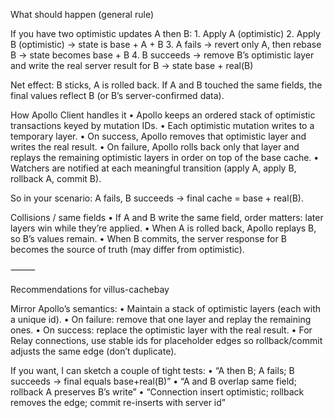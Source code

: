 
What should happen (general rule)

If you have two optimistic updates A then B:
	1.	Apply A (optimistic)
	2.	Apply B (optimistic) → state is base + A + B
	3.	A fails → revert only A, then rebase B → state becomes base + B
	4.	B succeeds → remove B’s optimistic layer and write the real server result for B → state base + real(B)

Net effect: B sticks, A is rolled back. If A and B touched the same fields, the final values reflect B (or B’s server-confirmed data).

How Apollo Client handles it
	•	Apollo keeps an ordered stack of optimistic transactions keyed by mutation IDs.
	•	Each optimistic mutation writes to a temporary layer.
	•	On success, Apollo removes that optimistic layer and writes the real result.
	•	On failure, Apollo rolls back only that layer and replays the remaining optimistic layers in order on top of the base cache.
	•	Watchers are notified at each meaningful transition (apply A, apply B, rollback A, commit B).

So in your scenario: A fails, B succeeds → final cache = base + real(B).

Collisions / same fields
	•	If A and B write the same field, order matters: later layers win while they’re applied.
	•	When A is rolled back, Apollo replays B, so B’s values remain.
	•	When B commits, the server response for B becomes the source of truth (may differ from optimistic).

⸻

Recommendations for villus-cachebay

Mirror Apollo’s semantics:
	•	Maintain a stack of optimistic layers (each with a unique id).
	•	On failure: remove that one layer and replay the remaining ones.
	•	On success: replace the optimistic layer with the real result.
	•	For Relay connections, use stable ids for placeholder edges so rollback/commit adjusts the same edge (don’t duplicate).

If you want, I can sketch a couple of tight tests:
	•	“A then B; A fails; B succeeds → final equals base+real(B)”
	•	“A and B overlap same field; rollback A preserves B’s write”
	•	“Connection insert optimistic; rollback removes the edge; commit re-inserts with server id”
